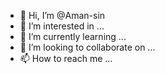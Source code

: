 - 👋 Hi, I’m @Aman-sin
- 👀 I’m interested in ...
- 🌱 I’m currently learning ...
- 💞️ I’m looking to collaborate on ...
- 📫 How to reach me ...

<!---
Aman-sin/Aman-sin is a ✨ special ✨ repository because its `README.md` (this file) appears on your GitHub profile.
You can click the Preview link to take a look at your changes.
--->
